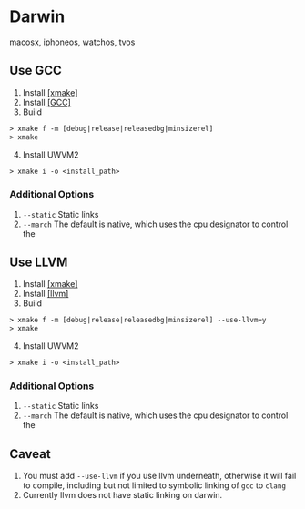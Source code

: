 # Darwin
macosx, iphoneos, watchos, tvos

## Use GCC
1. Install [[xmake]](https://github.com/xmake-io/xmake/)
2. Install [[GCC]](https://sourceforge.net/projects/mingw-w64/)
3. Build
```ps
> xmake f -m [debug|release|releasedbg|minsizerel]
> xmake
```
4. Install UWVM2
```ps
> xmake i -o <install_path>
```

### Additional Options
1. `--static` Static links
2. `--march` The default is native, which uses the cpu designator to control the

## Use LLVM
1. Install [[xmake]](https://github.com/xmake-io/xmake/)
2. Install [[llvm]](https://github.com/llvm/llvm-project/releases)
3. Build
```ps
> xmake f -m [debug|release|releasedbg|minsizerel] --use-llvm=y
> xmake
```
4. Install UWVM2
```ps
> xmake i -o <install_path>
```

### Additional Options
1. `--static` Static links
2. `--march` The default is native, which uses the cpu designator to control the

## Caveat
1. You must add `--use-llvm` if you use llvm underneath, otherwise it will fail to compile, including but not limited to symbolic linking of `gcc` to `clang`
2. Currently llvm does not have static linking on darwin.